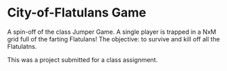 # City-of-Flatulans Game

A spin-off of the class Jumper Game. A single player is trapped in a NxM grid full of the farting Flatulans! The objective: 
to survive and kill off all the Flatulatns. 

This was a project submitted for a class assignment.
